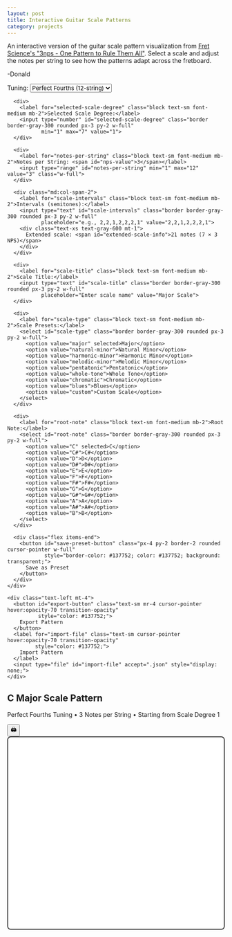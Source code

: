 ```yaml
---
layout: post
title: Interactive Guitar Scale Patterns
category: projects
---
```


<div class="noprint mb-10 italic text-sm">
  <p>
    An interactive version of the guitar scale pattern visualization from <a href="https://fretscience.com/2022/10/09/3nps-one-pattern-to-rule-them-all/">Fret Science's "3nps - One Pattern to Rule Them All"</a>. Select a scale and adjust the notes per string to see how the patterns adapt across the fretboard.
  </p>
  <p>
    -Donald
  </p>
</div>

<div id="instrument-visualizer" class="my-8">
  <div class="controls mb-6 p-4 bg-gray-100 rounded">
    <div class="grid grid-cols-1 md:grid-cols-2 lg:grid-cols-3 gap-4">
      <div>
        <label for="tuning-preset" class="block text-sm font-medium mb-2">Tuning:</label>
        <select id="tuning-preset" class="border border-gray-300 rounded px-3 py-2 w-full">
          <option value="perfect-fourths" selected>Perfect Fourths (12-string)</option>
          <option value="standard-guitar">Standard Guitar (6-string)</option>
          <option value="bass-5-string">5-String Bass</option>
        </select>
      </div>
      
      <div>
        <label for="selected-scale-degree" class="block text-sm font-medium mb-2">Selected Scale Degree:</label>
        <input type="number" id="selected-scale-degree" class="border border-gray-300 rounded px-3 py-2 w-full" 
               min="1" max="7" value="1">
      </div>
      
      <div>
        <label for="notes-per-string" class="block text-sm font-medium mb-2">Notes per String: <span id="nps-value">3</span></label>
        <input type="range" id="notes-per-string" min="1" max="12" value="3" class="w-full">
      </div>
      
      <div class="md:col-span-2">
        <label for="scale-intervals" class="block text-sm font-medium mb-2">Intervals (semitones):</label>
        <input type="text" id="scale-intervals" class="border border-gray-300 rounded px-3 py-2 w-full" 
               placeholder="e.g., 2,2,1,2,2,2,1" value="2,2,1,2,2,2,1">
        <div class="text-xs text-gray-600 mt-1">
          Extended scale: <span id="extended-scale-info">21 notes (7 × 3 NPS)</span>
        </div>
      </div>
      
      <div>
        <label for="scale-title" class="block text-sm font-medium mb-2">Scale Title:</label>
        <input type="text" id="scale-title" class="border border-gray-300 rounded px-3 py-2 w-full" 
               placeholder="Enter scale name" value="Major Scale">
      </div>
      
      <div>
        <label for="scale-type" class="block text-sm font-medium mb-2">Scale Presets:</label>
        <select id="scale-type" class="border border-gray-300 rounded px-3 py-2 w-full">
          <option value="major" selected>Major</option>
          <option value="natural-minor">Natural Minor</option>
          <option value="harmonic-minor">Harmonic Minor</option>
          <option value="melodic-minor">Melodic Minor</option>
          <option value="pentatonic">Pentatonic</option>
          <option value="whole-tone">Whole Tone</option>
          <option value="chromatic">Chromatic</option>
          <option value="blues">Blues</option>
          <option value="custom">Custom Scale</option>
        </select>
      </div>
      
      <div>
        <label for="root-note" class="block text-sm font-medium mb-2">Root Note:</label>
        <select id="root-note" class="border border-gray-300 rounded px-3 py-2 w-full">
          <option value="C" selected>C</option>
          <option value="C#">C#</option>
          <option value="D">D</option>
          <option value="D#">D#</option>
          <option value="E">E</option>
          <option value="F">F</option>
          <option value="F#">F#</option>
          <option value="G">G</option>
          <option value="G#">G#</option>
          <option value="A">A</option>
          <option value="A#">A#</option>
          <option value="B">B</option>
        </select>
      </div>
      
      <div class="flex items-end">
        <button id="save-preset-button" class="px-4 py-2 border-2 rounded cursor-pointer w-full" 
                style="border-color: #137752; color: #137752; background: transparent;">
          Save as Preset
        </button>
      </div>
    </div>
    
    <div class="text-left mt-4">
      <button id="export-button" class="text-sm mr-4 cursor-pointer hover:opacity-70 transition-opacity" 
              style="color: #137752;">
        Export Pattern
      </button>
      <label for="import-file" class="text-sm cursor-pointer hover:opacity-70 transition-opacity" 
             style="color: #137752;">
        Import Pattern
      </label>
      <input type="file" id="import-file" accept=".json" style="display: none;">
    </div>
  </div>
  
  <div id="visualization-title" class="relative text-center mb-4">
    <h2 id="display-title" class="text-xl font-bold text-gray-800">C Major Scale Pattern</h2>
    <p id="display-subtitle" class="text-sm text-gray-600">Perfect Fourths Tuning • 3 Notes per String • Starting from Scale Degree 1</p>
    <button id="print-button" class="absolute top-0 right-0 text-2xl hover:opacity-70 transition-opacity" 
            title="Print Visualization">🖨️</button>
  </div>
  
  <div id="fretboard-container" class="overflow-x-auto">
    <svg id="fretboard" width="800" height="700"></svg>
  </div>
  
</div>

<script>
/*
 * Guitar Scale Visualizer
 * Version: 1.0.0
 * Built: 2025-06-13T23:54:34.612Z
 * Generated automatically - do not edit directly
 */
class MusicalTheory{constructor(){this.noteValues={C: 0,D: 2,E: 4,F: 5,G: 7,A: 9,B: 11};this.noteNames=['C','C#','D','D#','E','F','F#','G','G#','A','A#','B'];this.OCTAVE_2_NOTES=['F','F#','G','G#','A','A#','B'];}parseNote(noteStr){const noteMatch=noteStr.match(/^([A-G])(b|#?)(\d+)$/);if(!noteMatch)throw new Error(`Invalid note format: ${noteStr}`);const [,noteName,accidental,octave]=noteMatch;const accidentalOffset=accidental==='#' ? 1 : accidental==='b' ?-1 : 0;return this.noteValues[noteName]+accidentalOffset+parseInt(octave)*12;}semitoneToNote(semitone){return `${this.noteNames[semitone % 12]}${Math.floor(semitone/12)}`;}getNoteName(noteStr){const match=noteStr.match(/^([A-G])(b|#?)/);return match ? match[1]+(match[2]||''): noteStr;}parseIntervals(intervalString){return intervalString.split(',').map(str=>parseInt(str.trim())).filter(n=>!isNaN(n));}gcd(a,b){return b===0 ? a : this.gcd(b,a % b);}lcm(a,b){return(a*b)/this.gcd(a,b);}generateExtendedScale(rootNote,intervalString,notesPerString,selectedScaleDegree=1){const rootSemitone=this.parseNote(rootNote);const intervals=this.parseIntervals(intervalString);if(intervals.length===0)return [];const patternLength=intervals.length;const extendedLength=this.lcm(patternLength,notesPerString);let startingSemitone=rootSemitone;for(let i=0;i<selectedScaleDegree-1;i++){startingSemitone+=intervals[i % intervals.length];}const scaleNotes=[];let currentSemitone=startingSemitone;scaleNotes.push(this.semitoneToNote(currentSemitone));const startIntervalIndex=(selectedScaleDegree-1)% intervals.length;for(let i=0;i<extendedLength-1;i++){const intervalIndex=(startIntervalIndex+i)% intervals.length;currentSemitone+=intervals[intervalIndex];scaleNotes.push(this.semitoneToNote(currentSemitone));}return scaleNotes;}getOptimalRootNote(selectedNote){return selectedNote+(this.OCTAVE_2_NOTES.includes(selectedNote)? "2" : "3");}}class ScalePatterns{constructor(){this.scaleIntervalPatterns={'major': [2,2,1,2,2,2,1],'natural-minor': [2,1,2,2,1,2,2],'harmonic-minor': [2,1,2,2,1,3,1],'melodic-minor': [2,1,2,2,2,2,1],'pentatonic': [2,2,3,2,3],'whole-tone': [2,2,2,2,2,2],'chromatic': [1,1,1,1,1,1,1,1,1,1,1,1],'blues': [3,2,1,1,3,2]};this.defaultScalePreferences={'major':{title: 'Major Scale',notesPerString: 3,selectedScaleDegree: 1,rootNote: 'C'},'natural-minor':{title: 'Natural Minor Scale',notesPerString: 3,selectedScaleDegree: 1,rootNote: 'A'},'harmonic-minor':{title: 'Harmonic Minor Scale',notesPerString: 3,selectedScaleDegree: 1,rootNote: 'A'},'melodic-minor':{title: 'Melodic Minor Scale',notesPerString: 3,selectedScaleDegree: 1,rootNote: 'A'},'pentatonic':{title: 'Pentatonic Scale',notesPerString: 2,selectedScaleDegree: 1,rootNote: 'C'},'whole-tone':{title: 'Whole Tone Scale',notesPerString: 2,selectedScaleDegree: 1,rootNote: 'D'},'chromatic':{title: 'Chromatic Scale',notesPerString: 4,selectedScaleDegree: 1,rootNote: 'D'},'blues':{title: 'Blues Scale',notesPerString: 2,selectedScaleDegree: 1,rootNote: 'A'},'custom':{title: 'Custom Scale',notesPerString: 3,selectedScaleDegree: 1,rootNote: 'C'}};}getScaleIntervals(scaleType){return this.scaleIntervalPatterns[scaleType]||null;}getScalePreferences(scaleType){return this.defaultScalePreferences[scaleType]||null;}findScaleTypeFromIntervals(intervals){const matchingScale=Object.entries(this.scaleIntervalPatterns).find(([_,scaleIntervals])=>scaleIntervals.length===intervals.length&&scaleIntervals.every((interval,index)=>interval===intervals[index]));return matchingScale ? matchingScale[0] : null;}getAvailableScales(){return Object.keys(this.defaultScalePreferences);}isValidScaleType(scaleType){return scaleType in this.defaultScalePreferences;}}class FretboardAlgorithm{constructor(options={}){this.maxFret=options.maxFret||24;this.maxInterval=options.maxInterval||6;this.FRET_PADDING_BELOW=options.fretPaddingBelow||2;this.FRET_PADDING_ABOVE=options.fretPaddingAbove||1;}static get TUNING_PRESETS(){return{'perfect-fourths': ["B1","E2","A2","D3","G3","C4","F4","Bb4","Eb5","Ab5","Db6","Gb6"],'standard-guitar': ["E2","A2","D3","G3","B3","E4"],'bass-5-string': ["B1","E2","A2","D3","G3"]};}findNotes(targetNotes,tuning,notesPerString,musicalTheory){const tuningValues=tuning.map(note=>musicalTheory.parseNote(note));const targetValues=targetNotes.map(note=>musicalTheory.parseNote(note));if(targetValues.length===0)return [];let bestPattern=[];for(let startFret=1;startFret<=this.maxFret;startFret+=this.maxInterval){const pattern=this.findSinglePattern(targetNotes,targetValues,tuning,tuningValues,notesPerString,startFret);if(pattern.length>bestPattern.length){bestPattern=pattern;if(bestPattern.length===targetValues.length)break;}}return bestPattern;}findSinglePattern(targetNotes,targetValues,tuning,tuningValues,notesPerString,minStartFret=1){const foundNotes=[];if(targetValues.length===0)return foundNotes;const firstTargetValue=targetValues[0];let firstNoteFound=false;let currentStringIndex=0;let currentFret=minStartFret;for(let gridStart=minStartFret;gridStart<=this.maxFret&&!firstNoteFound;gridStart+=this.maxInterval){const gridEnd=Math.min(gridStart+this.maxInterval-1,this.maxFret);for(let stringIndex=0;stringIndex<tuning.length&&!firstNoteFound;stringIndex++){const openStringValue=tuningValues[stringIndex];for(let fret=Math.max(gridStart,minStartFret);fret<=gridEnd;fret++){const fretValue=openStringValue+fret;if(fretValue===firstTargetValue){foundNotes.push([stringIndex,fret]);currentStringIndex=stringIndex;currentFret=fret;firstNoteFound=true;break;}}}}if(!firstNoteFound)return foundNotes;let targetIndex=1;let notesOnCurrentString=1;while(targetIndex<targetValues.length&&currentStringIndex<tuning.length){const targetValue=targetValues[targetIndex];const openStringValue=tuningValues[currentStringIndex];let noteFound=false;if(notesOnCurrentString<notesPerString){for(let fret=currentFret+1;fret<=this.maxFret;fret++){const fretValue=openStringValue+fret;if(fretValue===targetValue){foundNotes.push([currentStringIndex,fret]);currentFret=fret;notesOnCurrentString++;targetIndex++;noteFound=true;break;}}}if(!noteFound||notesOnCurrentString>=notesPerString){currentStringIndex++;notesOnCurrentString=0;currentFret=Math.max(0,currentFret-6);if(currentStringIndex<tuning.length){const newOpenStringValue=tuningValues[currentStringIndex];const currentTargetValue=targetValues[targetIndex];const startFret=Math.max(1,currentFret-3);for(let fret=startFret;fret<=this.maxFret;fret++){const fretValue=newOpenStringValue+fret;if(fretValue===currentTargetValue){foundNotes.push([currentStringIndex,fret]);currentFret=fret;notesOnCurrentString=1;targetIndex++;noteFound=true;break;}}}if(!noteFound){targetIndex++;}}}return foundNotes;}calculateFretRange(notePositions){if(notePositions.length===0){return [0,4];}const frets=notePositions.map(([,fret])=>fret);const minFret=Math.max(0,Math.min(...frets)-this.FRET_PADDING_BELOW);const maxFret=Math.max(...frets)+this.FRET_PADDING_ABOVE;return [minFret,maxFret];}static isValidTuning(tuningName){return tuningName in FretboardAlgorithm.TUNING_PRESETS;}static getTuning(tuningName){return FretboardAlgorithm.TUNING_PRESETS[tuningName]||null;}}class StringedInstrumentVisualizer{constructor(){this.svg=document.getElementById('fretboard');this.tuningPresetSelect=document.getElementById('tuning-preset');this.rootNoteSelect=document.getElementById('root-note');this.scaleTypeSelect=document.getElementById('scale-type');this.scaleIntervalsInput=document.getElementById('scale-intervals');this.notesPerStringInput=document.getElementById('notes-per-string');this.selectedScaleDegreeInput=document.getElementById('selected-scale-degree');this.printButton=document.getElementById('print-button');this.exportButton=document.getElementById('export-button');this.savePresetButton=document.getElementById('save-preset-button');this.importFile=document.getElementById('import-file');this.scaleTitleInput=document.getElementById('scale-title');this.displayTitle=document.getElementById('display-title');this.displaySubtitle=document.getElementById('display-subtitle');this.musicalTheory=new(window.MusicalTheory||MusicalTheory)();this.scalePatterns=new(window.ScalePatterns||ScalePatterns)();this.fretboardAlgorithm=new(window.FretboardAlgorithm||FretboardAlgorithm)();this.fretSpacing=60;this.stringSpacing=40;this.margin={top: 40,right: 20,bottom: 60,left: 80};this.selectedScaleDegree=1;this.init();}get tuningPresets(){return this.fretboardAlgorithm.constructor.TUNING_PRESETS;}get scaleIntervalPatterns(){return this.scalePatterns.scaleIntervalPatterns;}get defaultScalePreferences(){return this.scalePatterns.defaultScalePreferences;}init(){this.loadGlobalPreferences();this.updateScaleDropdown();this.setupEventListeners();this.loadScalePreferences(this.scaleTypeSelect.value);this.updateVisualizationTitle();this.updateNPSConstraints();this.updateVisualization();}setupEventListeners(){this.tuningPresetSelect.addEventListener('change',()=>{this.updateVisualizationTitle();this.updateVisualization();this.saveGlobalPreferences();});this.rootNoteSelect.addEventListener('change',()=>{this.updateVisualizationTitle();this.updateVisualization();this.saveScalePreferences();});this.scaleTypeSelect.addEventListener('change',()=>{this.loadScalePreferences(this.scaleTypeSelect.value);this.updateVisualizationTitle();this.updateVisualization();});this.scaleIntervalsInput.addEventListener('input',()=>{this.updateScaleTypeFromIntervals();this.updateNPSConstraints();this.updateVisualization();this.saveScalePreferences();});this.notesPerStringInput.addEventListener('input',()=>{document.getElementById('nps-value').textContent=this.notesPerStringInput.value;this.updateVisualizationTitle();this.updateVisualization();this.saveScalePreferences();});this.selectedScaleDegreeInput.addEventListener('input',()=>{const newDegree=parseInt(this.selectedScaleDegreeInput.value);if(newDegree>=1&&newDegree<=this.parseIntervals(this.scaleIntervalsInput.value).length){this.selectedScaleDegree=newDegree;this.updateVisualizationTitle();this.updateVisualization();this.saveScalePreferences();}});this.scaleTitleInput.addEventListener('input',()=>{this.updateVisualizationTitle();this.saveScalePreferences();});this.printButton.addEventListener('click',()=>this.printVisualization());this.exportButton.addEventListener('click',()=>this.exportCurrentPattern());this.savePresetButton.addEventListener('click',()=>this.promptSaveCustomPreset());this.importFile.addEventListener('change',(e)=>this.handleImportFile(e));}gcd(a,b){return b===0 ? a : this.gcd(b,a % b);}lcm(a,b){return(a*b)/this.gcd(a,b);}parseIntervals(intervalString){return this.musicalTheory.parseIntervals(intervalString);}updateScaleTypeFromIntervals(){const inputArray=this.parseIntervals(this.scaleIntervalsInput.value);const matchingScale=this.scalePatterns.findScaleTypeFromIntervals(inputArray);this.scaleTypeSelect.value=matchingScale||'custom';}updateNPSConstraints(){const scaleLength=this.parseIntervals(this.scaleIntervalsInput.value).length;if(scaleLength===0){this.notesPerStringInput.max=1;this.notesPerStringInput.value=1;document.getElementById('nps-value').textContent=1;this.selectedScaleDegreeInput.max=1;this.selectedScaleDegree=1;this.selectedScaleDegreeInput.value=1;return;}this.notesPerStringInput.max=scaleLength;const currentNPS=parseInt(this.notesPerStringInput.value);if(currentNPS>scaleLength){this.notesPerStringInput.value=scaleLength;document.getElementById('nps-value').textContent=scaleLength;}this.selectedScaleDegreeInput.max=scaleLength;if(this.selectedScaleDegree>scaleLength){this.selectedScaleDegree=1;this.selectedScaleDegreeInput.value=1;}}onNoteClick(clickedScaleDegree){this.selectedScaleDegree=clickedScaleDegree;this.selectedScaleDegreeInput.value=clickedScaleDegree;this.updateVisualization();}printVisualization(){const [originalWidth,originalHeight]=[this.svg.getAttribute('width'),this.svg.getAttribute('height')];this.svg.setAttribute('width','800');this.svg.setAttribute('height','1000');window.print();setTimeout(()=>{this.svg.setAttribute('width',originalWidth);this.svg.setAttribute('height',originalHeight);},1000);}parseNote(noteStr){const noteMatch=noteStr.match(/^([A-G])(b|#?)(\d+)$/);if(!noteMatch)throw new Error(`Invalid note format: ${noteStr}`);const [,noteName,accidental,octave]=noteMatch;const noteValues={C: 0,D: 2,E: 4,F: 5,G: 7,A: 9,B: 11};const accidentalOffset=accidental==='#' ? 1 : accidental==='b' ?-1 : 0;return noteValues[noteName]+accidentalOffset+parseInt(octave)*12;}findNotes(targetNotes,tuning,notesPerString){const tuningValues=tuning.map(note=>this.parseNote(note));const targetValues=targetNotes.map(note=>this.parseNote(note));if(targetValues.length===0)return [];let bestPattern=[];for(let startFret=1;startFret<=this.fretboardAlgorithm.maxFret;startFret+=this.fretboardAlgorithm.maxInterval){const pattern=this.findSinglePattern(targetNotes,targetValues,tuning,tuningValues,notesPerString,startFret);if(pattern.length>bestPattern.length){bestPattern=pattern;if(bestPattern.length===targetValues.length)break;}}return bestPattern;}findSinglePattern(targetNotes,targetValues,tuning,tuningValues,notesPerString,minStartFret=1){const foundNotes=[];if(targetValues.length===0)return foundNotes;const firstTargetValue=targetValues[0];let firstNoteFound=false;let currentStringIndex=0;let currentFret=minStartFret;for(let gridStart=minStartFret;gridStart<=this.fretboardAlgorithm.maxFret&&!firstNoteFound;gridStart+=this.fretboardAlgorithm.maxInterval){const gridEnd=Math.min(gridStart+this.fretboardAlgorithm.maxInterval-1,this.fretboardAlgorithm.maxFret);for(let stringIndex=0;stringIndex<tuning.length&&!firstNoteFound;stringIndex++){const openStringValue=tuningValues[stringIndex];for(let fret=Math.max(gridStart,minStartFret);fret<=gridEnd;fret++){const fretValue=openStringValue+fret;if(fretValue===firstTargetValue){foundNotes.push([stringIndex,fret]);currentStringIndex=stringIndex;currentFret=fret;firstNoteFound=true;break;}}}}if(!firstNoteFound)return foundNotes;let targetIndex=1;let notesOnCurrentString=1;while(targetIndex<targetValues.length&&currentStringIndex<tuning.length){const targetValue=targetValues[targetIndex];const openStringValue=tuningValues[currentStringIndex];let noteFound=false;if(notesOnCurrentString<notesPerString){for(let fret=currentFret+1;fret<=this.fretboardAlgorithm.maxFret;fret++){const fretValue=openStringValue+fret;if(fretValue===targetValue){foundNotes.push([currentStringIndex,fret]);currentFret=fret;notesOnCurrentString++;targetIndex++;noteFound=true;break;}}}if(!noteFound||notesOnCurrentString>=notesPerString){currentStringIndex++;notesOnCurrentString=0;currentFret=Math.max(0,currentFret-6);if(currentStringIndex<tuning.length){const newOpenStringValue=tuningValues[currentStringIndex];const currentTargetValue=targetValues[targetIndex];const startFret=Math.max(1,currentFret-3);for(let fret=startFret;fret<=this.fretboardAlgorithm.maxFret;fret++){const fretValue=newOpenStringValue+fret;if(fretValue===currentTargetValue){foundNotes.push([currentStringIndex,fret]);currentFret=fret;notesOnCurrentString=1;targetIndex++;noteFound=true;break;}}}if(!noteFound){targetIndex++;}}}return foundNotes;}generateExtendedScale(rootNote,intervalString,notesPerString,selectedScaleDegree=1){const rootSemitone=this.parseNote(rootNote);const intervals=this.parseIntervals(intervalString);if(intervals.length===0)return [];const patternLength=intervals.length;const extendedLength=this.lcm(patternLength,notesPerString);let startingSemitone=rootSemitone;for(let i=0;i<selectedScaleDegree-1;i++){startingSemitone+=intervals[i % intervals.length];}const scaleNotes=[];let currentSemitone=startingSemitone;scaleNotes.push(this.semitoneToNote(currentSemitone));const startIntervalIndex=(selectedScaleDegree-1)% intervals.length;for(let i=0;i<extendedLength-1;i++){const intervalIndex=(startIntervalIndex+i)% intervals.length;currentSemitone+=intervals[intervalIndex];scaleNotes.push(this.semitoneToNote(currentSemitone));}return scaleNotes;}semitoneToNote(semitone){const noteNames=['C','C#','D','D#','E','F','F#','G','G#','A','A#','B'];return `${noteNames[semitone % 12]}${Math.floor(semitone/12)}`;}getNoteName(noteStr){const match=noteStr.match(/^([A-G])(b|#?)/);return match ? match[1]+(match[2]||''): noteStr;}updateVisualization(){const tuning=this.tuningPresets[this.tuningPresetSelect.value];const notesPerString=parseInt(this.notesPerStringInput.value);const selectedNote=this.rootNoteSelect.value;const rootNote=this.musicalTheory.getOptimalRootNote(selectedNote);const intervalString=this.scaleIntervalsInput.value;const scaleLength=this.parseIntervals(intervalString).length;const scaleNotes=this.generateExtendedScale(rootNote,intervalString,notesPerString,this.selectedScaleDegree);const notePositions=this.findNotes(scaleNotes,tuning,notesPerString);this.updateExtendedScaleInfo(intervalString,notesPerString);this.renderFretboard(tuning.length,notePositions,scaleLength);}updateExtendedScaleInfo(intervalString,notesPerString){const intervals=this.parseIntervals(intervalString);const infoText=intervals.length===0 ? 'Invalid intervals' : `${this.musicalTheory.lcm(intervals.length,notesPerString)}notes(${intervals.length}× ${notesPerString}NPS)`;document.getElementById('extended-scale-info').textContent=infoText;}renderFretboard(stringCount,notePositions,scaleLength){this.svg.innerHTML='';const tuning=this.tuningPresets[this.tuningPresetSelect.value].slice(0,stringCount);const [minFretToShow,maxFretToShow]=notePositions.length>0 ? [Math.max(0,Math.min(...notePositions.map(([,f])=>f))-this.fretboardAlgorithm.FRET_PADDING_BELOW),Math.max(...notePositions.map(([,f])=>f))+this.fretboardAlgorithm.FRET_PADDING_ABOVE] : [0,4];const fretRange=maxFretToShow-minFretToShow+1;const width=fretRange*this.fretSpacing+this.margin.left+this.margin.right;const height=stringCount*this.stringSpacing+this.margin.top+this.margin.bottom;this.svg.setAttribute('width',width);this.svg.setAttribute('height',height);for(let string=0;string<stringCount;string++){const y=this.margin.top+(stringCount-1-string)*this.stringSpacing;const line=document.createElementNS('http: line.setAttribute('x1',this.margin.left);line.setAttribute('y1',y);line.setAttribute('x2',this.margin.left+(fretRange-1)*this.fretSpacing);line.setAttribute('y2',y);line.setAttribute('stroke','#333');line.setAttribute('stroke-width','2');this.svg.appendChild(line);}for(let fret=minFretToShow;fret<=maxFretToShow;fret++){const x=this.margin.left+(fret-minFretToShow)*this.fretSpacing;const line=document.createElementNS('http: line.setAttribute('x1',x);line.setAttribute('y1',this.margin.top);line.setAttribute('x2',x);line.setAttribute('y2',this.margin.top+(stringCount-1)*this.stringSpacing);line.setAttribute('stroke',fret===0 ? '#000' : '#ccc');line.setAttribute('stroke-width',fret===0 ? '4' : '1');this.svg.appendChild(line);}for(let string=0;string<stringCount;string++){const y=this.margin.top+(stringCount-1-string)*this.stringSpacing;const stringName=this.getNoteName(tuning[string]);const text=document.createElementNS('http: text.setAttribute('x',this.margin.left-20);text.setAttribute('y',y+5);text.setAttribute('text-anchor','middle');text.setAttribute('font-size','12');text.setAttribute('font-weight','bold');text.setAttribute('fill','#333');text.textContent=stringName;this.svg.appendChild(text);}for(let fret=minFretToShow+1;fret<=maxFretToShow;fret++){const x=this.margin.left+(fret-minFretToShow-0.5)*this.fretSpacing;const y=this.margin.top+(stringCount-1)*this.stringSpacing+30;const text=document.createElementNS('http: text.setAttribute('x',x);text.setAttribute('y',y);text.setAttribute('text-anchor','middle');text.setAttribute('font-size','12');text.setAttribute('font-weight','bold');text.setAttribute('fill','#666');text.textContent=fret;this.svg.appendChild(text);}notePositions.forEach(([stringIndex,fret],index)=>{const rotatedDegree=(index % scaleLength)+1;const scaleDegree=((rotatedDegree-1+this.selectedScaleDegree-1)% scaleLength)+1;this.drawNote(stringIndex,fret,scaleDegree,minFretToShow);});}drawNote(stringIndex,fret,scaleDegree,minFretToShow=0){const tuning=this.tuningPresets[this.tuningPresetSelect.value];const stringCount=tuning.length;const x=this.margin.left+(fret-minFretToShow-0.5)*this.fretSpacing;const y=this.margin.top+(stringCount-1-stringIndex)*this.stringSpacing;const openStringNote=tuning[stringIndex];const actualNoteName=this.semitoneToNote(this.parseNote(openStringNote)+fret);const isSelected=scaleDegree===this.selectedScaleDegree;const circle=document.createElementNS('http: circle.setAttribute('cx',x);circle.setAttribute('cy',y);circle.setAttribute('r','18');circle.setAttribute('fill',isSelected ? '#fff' : '#000');circle.setAttribute('stroke','#000');circle.setAttribute('stroke-width','2');circle.setAttribute('class','note clickable-note');circle.setAttribute('data-note',actualNoteName);circle.setAttribute('data-scale-degree',scaleDegree);circle.style.cursor='pointer';circle.addEventListener('click',()=>this.onNoteClick(scaleDegree));const title=document.createElementNS('http: title.textContent=this.getNoteName(actualNoteName);circle.appendChild(title);this.svg.appendChild(circle);const text=document.createElementNS('http: text.setAttribute('x',x);text.setAttribute('y',y+5);text.setAttribute('text-anchor','middle');text.setAttribute('font-size','14');text.setAttribute('font-weight','bold');text.setAttribute('fill',isSelected ? '#000' : '#fff');text.setAttribute('class','note clickable-note');text.setAttribute('data-note',actualNoteName);text.setAttribute('data-scale-degree',scaleDegree);text.style.cursor='pointer';text.style.pointerEvents='none';text.textContent=scaleDegree;this.svg.appendChild(text);}saveScalePreferences(){const scaleType=this.scaleTypeSelect.value;const preferences=this.getScalePreferences();preferences[scaleType]={title: this.scaleTitleInput.value,notesPerString: parseInt(this.notesPerStringInput.value),selectedScaleDegree: this.selectedScaleDegree,rootNote: this.rootNoteSelect.value};try{localStorage.setItem('guitar-scale-visualizer-scale-preferences',JSON.stringify(preferences));}catch(e){console.warn('Failed to save scale preferences:',e);}}loadScalePreferences(scaleType){const customPresets=this.getCustomPresets();if(customPresets[scaleType]){const customPreset=customPresets[scaleType];this.scaleIntervalsInput.value=customPreset.intervals.join(',');this.scaleTitleInput.value=customPreset.title;this.notesPerStringInput.value=customPreset.notesPerString;document.getElementById('nps-value').textContent=customPreset.notesPerString;this.selectedScaleDegree=customPreset.selectedScaleDegree;this.selectedScaleDegreeInput.value=customPreset.selectedScaleDegree;this.rootNoteSelect.value=customPreset.rootNote;this.updateNPSConstraints();return;}const preferences=this.getScalePreferences();const scalePrefs=preferences[scaleType]||this.defaultScalePreferences[scaleType];if(scalePrefs){const intervals=this.scaleIntervalPatterns[scaleType];if(intervals){this.scaleIntervalsInput.value=intervals.join(',');}this.scaleTitleInput.value=scalePrefs.title;this.notesPerStringInput.value=scalePrefs.notesPerString;document.getElementById('nps-value').textContent=scalePrefs.notesPerString;this.selectedScaleDegree=scalePrefs.selectedScaleDegree;this.selectedScaleDegreeInput.value=scalePrefs.selectedScaleDegree;this.rootNoteSelect.value=scalePrefs.rootNote;this.updateNPSConstraints();}}getScalePreferences(){try{const saved=localStorage.getItem('guitar-scale-visualizer-scale-preferences');return saved ? JSON.parse(saved):{};}catch(e){console.warn('Failed to load scale preferences:',e);return{};}}saveGlobalPreferences(){const globalPrefs={tuning: this.tuningPresetSelect.value,lastScaleType: this.scaleTypeSelect.value};try{localStorage.setItem('guitar-scale-visualizer-global',JSON.stringify(globalPrefs));}catch(e){console.warn('Failed to save global preferences:',e);}}loadGlobalPreferences(){try{const saved=localStorage.getItem('guitar-scale-visualizer-global');if(saved){const globalPrefs=JSON.parse(saved);if(globalPrefs.tuning)this.tuningPresetSelect.value=globalPrefs.tuning;if(globalPrefs.lastScaleType)this.scaleTypeSelect.value=globalPrefs.lastScaleType;}}catch(e){console.warn('Failed to load global preferences:',e);}}updateVisualizationTitle(){const scaleTitle=this.scaleTitleInput.value||'Scale';const rootNote=this.rootNoteSelect.value;const tuningText=this.tuningPresetSelect.options[this.tuningPresetSelect.selectedIndex].text;const nps=this.notesPerStringInput.value;const scaleDegree=this.selectedScaleDegree;this.displayTitle.textContent=`${rootNote}${scaleTitle}Pattern`;this.displaySubtitle.textContent=`${tuningText}• ${nps}Notes per String • Starting from Scale Degree ${scaleDegree}`;}exportCurrentPattern(){const pattern={name: this.scaleTitleInput.value||`${this.rootNoteSelect.value}${this.scaleTypeSelect.options[this.scaleTypeSelect.selectedIndex].text}Pattern`,intervals: this.parseIntervals(this.scaleIntervalsInput.value),rootNote: this.rootNoteSelect.value,notesPerString: parseInt(this.notesPerStringInput.value),tuning: this.tuningPresetSelect.value,selectedScaleDegree: this.selectedScaleDegree,scaleType: this.scaleTypeSelect.value};const blob=new Blob([JSON.stringify(pattern,null,2)],{type: 'application/json'});const url=URL.createObjectURL(blob);const a=document.createElement('a');a.href=url;a.download=`${pattern.name.replace(/[^a-zA-Z0-9]/g,'_')}.json`;document.body.appendChild(a);a.click();document.body.removeChild(a);URL.revokeObjectURL(url);}handleImportFile(event){const file=event.target.files[0];if(!file)return;const reader=new FileReader();reader.onload=(e)=>{try{const pattern=JSON.parse(e.target.result);this.importPattern(pattern);}catch(error){alert('Error reading file: Invalid JSON format');console.error('Import error:',error);}};reader.readAsText(file);event.target.value='';}importPattern(pattern){try{if(!pattern.intervals||!Array.isArray(pattern.intervals)){throw new Error('Invalid pattern: missing or invalid intervals');}if(pattern.rootNote)this.rootNoteSelect.value=pattern.rootNote;if(pattern.tuning&&this.tuningPresets[pattern.tuning]){this.tuningPresetSelect.value=pattern.tuning;}if(pattern.notesPerString){this.notesPerStringInput.value=pattern.notesPerString;document.getElementById('nps-value').textContent=pattern.notesPerString;}if(pattern.selectedScaleDegree){this.selectedScaleDegree=pattern.selectedScaleDegree;this.selectedScaleDegreeInput.value=pattern.selectedScaleDegree;}this.scaleIntervalsInput.value=pattern.intervals.join(',');this.updateScaleTypeFromIntervals();if(pattern.name){this.scaleTitleInput.value=pattern.name;}this.updateNPSConstraints();this.updateVisualizationTitle();this.updateVisualization();this.saveScalePreferences();this.saveGlobalPreferences();}catch(error){alert(`Error importing pattern: ${error.message}`);console.error('Import pattern error:',error);}}getCustomPresets(){try{const saved=localStorage.getItem('guitar-scale-visualizer-custom-presets');return saved ? JSON.parse(saved):{};}catch(e){console.warn('Failed to load custom presets:',e);return{};}}saveCustomPreset(name,intervals){const presetId=`custom-${Date.now()}`;const customPresets=this.getCustomPresets();customPresets[presetId]={title: name,intervals: intervals||this.parseIntervals(this.scaleIntervalsInput.value),notesPerString: parseInt(this.notesPerStringInput.value),selectedScaleDegree: this.selectedScaleDegree,rootNote: this.rootNoteSelect.value};try{localStorage.setItem('guitar-scale-visualizer-custom-presets',JSON.stringify(customPresets));this.updateScaleDropdown();this.scaleTypeSelect.value=presetId;return presetId;}catch(e){console.warn('Failed to save custom preset:',e);alert('Failed to save preset. Please try again.');return null;}}promptSaveCustomPreset(){const currentTitle=this.scaleTitleInput.value||'Custom Scale';const presetName=prompt(`Save current pattern as preset:`,currentTitle);if(presetName&&presetName.trim()){const presetId=this.saveCustomPreset(presetName.trim());if(presetId){alert(`Preset "${presetName}" saved successfully!`);}}}updateScaleDropdown(){const currentValue=this.scaleTypeSelect.value;this.scaleTypeSelect.innerHTML='';Object.keys(this.defaultScalePreferences).forEach(scaleKey=>{const option=document.createElement('option');option.value=scaleKey;option.textContent=this.defaultScalePreferences[scaleKey].title.replace(' Scale','').replace(' Mode','');this.scaleTypeSelect.appendChild(option);});const customPresets=this.getCustomPresets();const customPresetIds=Object.keys(customPresets);if(customPresetIds.length>0){const separator=document.createElement('option');separator.disabled=true;separator.textContent='────── Custom Presets ──────';this.scaleTypeSelect.appendChild(separator);customPresetIds.forEach(presetId=>{const preset=customPresets[presetId];const option=document.createElement('option');option.value=presetId;option.textContent=`⭐ ${preset.title}`;this.scaleTypeSelect.appendChild(option);});}if(currentValue){const optionExists=Array.from(this.scaleTypeSelect.options).some(opt=>opt.value===currentValue);if(optionExists){this.scaleTypeSelect.value=currentValue;}else{this.scaleTypeSelect.value='major';}}}}document.addEventListener('DOMContentLoaded',()=>{window.visualizer=new StringedInstrumentVisualizer();});
</script>

<style>
#instrument-visualizer {
  max-width: 100%;
}

#fretboard-container {
  border: 2px solid #333;
  border-radius: 8px;
  background: #fff;
  padding: 20px;
}


.controls select {
  font-family: inherit;
}

.note {
  cursor: pointer;
}

.note:hover {
  opacity: 0.8;
}

.clickable-note {
  transition: opacity 0.2s ease;
}

.clickable-note:hover {
  opacity: 0.7;
}

/* Match the grid-like appearance from the provided image */
#fretboard {
  background: #fff;
}

/* Print styles */
@media print {
  /* Force portrait orientation */
  @page {
    size: portrait;
    margin: 0.5in;
  }
  
  /* Hide everything except visualization and title */
  .noprint,
  .controls,
  footer,
  #print-button,
  #export-button,
  #save-preset-button,
  #import-file,
  label[for="import-file"] {
    display: none !important;
  }
  
  /* Hide the intro text */
  .noprint {
    display: none !important;
  }
  
  /* Hide site title and page title when printing */
  body > div > div:first-child,
  body > div > .text-2xl,
  h1 {
    display: none !important;
  }
  
  /* Make visualization fill the page */
  body {
    margin: 0;
    padding: 0;
  }
  
  #instrument-visualizer {
    max-width: none;
    width: 100vw;
    height: 100vh;
    margin: 0;
    padding: 20px;
    display: flex;
    flex-direction: column;
    justify-content: center;
  }
  
  #visualization-title {
    margin-bottom: 20px;
    page-break-inside: avoid;
    page-break-after: avoid;
    text-align: center;
  }
  
  #fretboard-container {
    border: none !important;
    padding: 0;
    margin: 0;
    overflow: visible;
    flex: 1;
    display: flex;
    justify-content: center;
    align-items: center;
    page-break-before: avoid;
  }
  
  /* Scale the fretboard to use full width */
  #fretboard {
    width: 100%;
    height: auto;
    max-width: none;
  }
}
</style>
